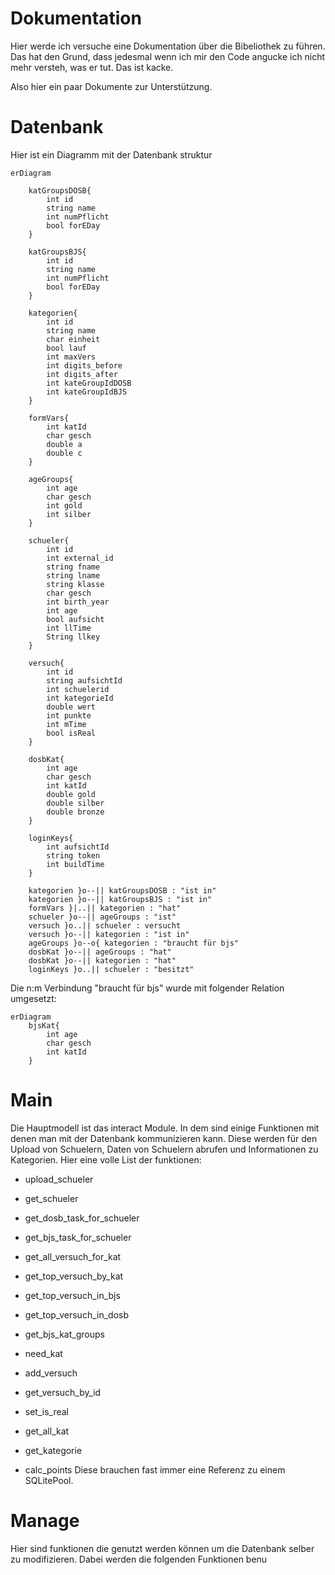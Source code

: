 # Dokumentation
Hier werde ich versuche eine Dokumentation über die Bibeliothek zu führen. Das hat den Grund, dass jedesmal wenn ich mir den Code angucke ich nicht mehr versteh, was er tut. Das ist kacke.

Also hier ein paar Dokumente zur Unterstützung.
# Datenbank
Hier ist ein Diagramm mit der Datenbank struktur

```mermaid
erDiagram

    katGroupsDOSB{
        int id
        string name
        int numPflicht
        bool forEDay
    }
    
    katGroupsBJS{
        int id
        string name
        int numPflicht
        bool forEDay
    }

    kategorien{
        int id
        string name
        char einheit
        bool lauf
        int maxVers
        int digits_before
        int digits_after
        int kateGroupIdDOSB
        int kateGroupIdBJS
    }

    formVars{
        int katId
        char gesch
        double a
        double c
    }

    ageGroups{
        int age
        char gesch
        int gold
        int silber
    }

    schueler{
        int id
        int external_id
        string fname
        string lname
        string klasse
        char gesch
        int birth_year
        int age
        bool aufsicht
        int llTime
        String llkey
    }

    versuch{
        int id
        string aufsichtId
        int schuelerid
        int kategorieId
        double wert
        int punkte
        int mTime
        bool isReal
    }

    dosbKat{
        int age
        char gesch
        int katId
        double gold
        double silber
        double bronze
    }

    loginKeys{
        int aufsichtId
        string token
        int buildTime
    }

    kategorien }o--|| katGroupsDOSB : "ist in"
    kategorien }o--|| katGroupsBJS : "ist in"
    formVars }|..|| kategorien : "hat"
    schueler }o--|| ageGroups : "ist"
    versuch }o..|| schueler : versucht
    versuch }o--|| kategorien : "ist in" 
    ageGroups }o--o{ kategorien : "braucht für bjs"
    dosbKat }o--|| ageGroups : "hat"
    dosbKat }o--|| kategorien : "hat"
    loginKeys }o..|| schueler : "besitzt"
```

Die n:m Verbindung "braucht für bjs" wurde mit folgender Relation umgesetzt:
```mermaid
erDiagram
    bjsKat{
        int age
        char gesch
        int katId
    }
```

# Main
Die Hauptmodell ist das interact Module. In dem sind einige Funktionen mit denen man mit der Datenbank kommunizieren kann.
Diese werden für den Upload von Schuelern, Daten von Schuelern abrufen und Informationen zu Kategorien. Hier eine volle List der funktionen:

+ upload_schueler

+ get\_schueler
+ get_dosb_task_for_schueler
+ get_bjs_task_for_schueler
+ get_all_versuch_for_kat
+ get_top_versuch_by_kat
+ get_top_versuch_in_bjs
+ get_top_versuch_in_dosb
+ get_bjs_kat_groups
+ need_kat
+ add_versuch
+ get_versuch_by_id
+ set_is_real
+ get_all_kat
+ get_kategorie
+ calc_points
Diese brauchen fast immer eine Referenz zu einem SQLitePool.

# Manage
Hier sind funktionen die genutzt werden können um die Datenbank selber zu modifizieren. Dabei werden die folgenden Funktionen benu


